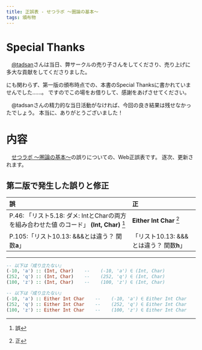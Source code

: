 ```yaml
---
title: 正誤表 - せつラボ 〜圏論の基本〜
tags: 頒布物
---
```

# Special Thanks

　[\@tadsan](https://twitter.com/tadsan)さんは当日、弊サークルの売り子さんをしてくださり、売り上げに多大な貢献をしてくださりました。

にも関わらず、第一版の頒布時点での、本書のSpecial Thanksに書かれていませんでした……。
ですのでこの場をお借りして、感謝をあげさせてください。

　@tadsanさんの精力的な当日活動がなければ、今回の良き結果は残せなかったでしょう。
本当に、ありがとうございました！

# 内容

　[せつラボ 〜圏論の基本〜](https://aiya000.booth.pm/items/1298622)の誤りについての、Web正誤表です。
逐次、更新されます。

## 第二版で発生した誤りと修正

| 誤 | 正 |
|:-|:-|
| P.46: 「リスト5.18: ダメ: IntとCharの両⽅を組み合わせた値 のコード」 **(Int, Char)** [^left-either-does-not-include] | **Either Int Char** [^right-either-does-not-include] |
| P.105:「リスト10.13: &&&とは違う？ 関数**a**」 | 「リスト10.13: &&&とは違う？ 関数**h**」 |

- - - - -

[^left-either-does-not-include]: 誤  
```haskell
-- 以下は『成り立たない』
(-10, 'a') :: (Int, Char)    --    (-10, 'a') ∈ (Int, Char)
(252, 'q') :: (Int, Char)    --    (252, 'q') ∈ (Int, Char)
(100, 'z') :: (Int, Char)    --    (100, 'z') ∈ (Int, Char)
```

[^right-either-does-not-include]: 正  
```haskell
-- 以下は『成り立たない』
(-10, 'a') :: Either Int Char    --    (-10, 'a') ∈ Either Int Char
(252, 'q') :: Either Int Char    --    (252, 'q') ∈ Either Int Char
(100, 'z') :: Either Int Char    --    (100, 'z') ∈ Either Int Char
```
